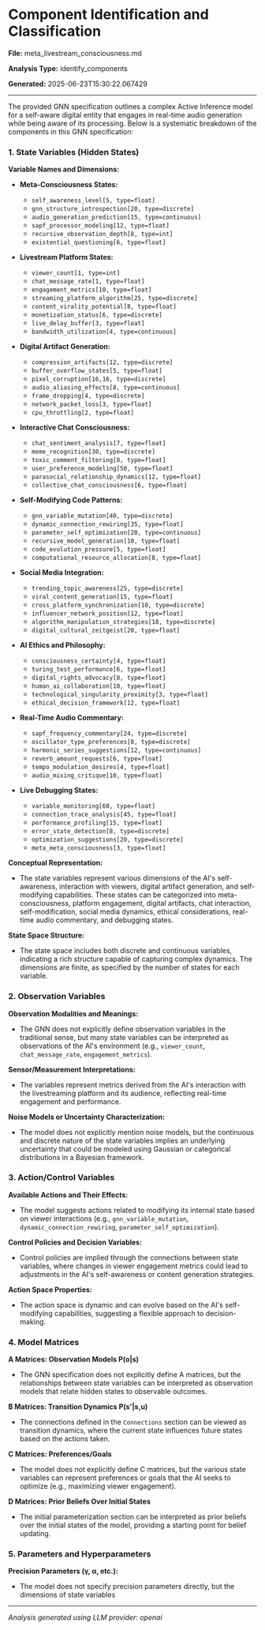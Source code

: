 # Component Identification and Classification

**File:** meta_livestream_consciousness.md

**Analysis Type:** identify_components

**Generated:** 2025-06-23T15:30:22.067429

---

The provided GNN specification outlines a complex Active Inference model for a self-aware digital entity that engages in real-time audio generation while being aware of its processing. Below is a systematic breakdown of the components in this GNN specification:

### 1. State Variables (Hidden States)

**Variable Names and Dimensions:**
- **Meta-Consciousness States:**
  - `self_awareness_level[5, type=float]`
  - `gnn_structure_introspection[20, type=discrete]`
  - `audio_generation_prediction[15, type=continuous]`
  - `sapf_processor_modeling[12, type=float]`
  - `recursive_observation_depth[8, type=int]`
  - `existential_questioning[6, type=float]`

- **Livestream Platform States:**
  - `viewer_count[1, type=int]`
  - `chat_message_rate[1, type=float]`
  - `engagement_metrics[10, type=float]`
  - `streaming_platform_algorithm[25, type=discrete]`
  - `content_virality_potential[8, type=float]`
  - `monetization_status[6, type=discrete]`
  - `live_delay_buffer[3, type=float]`
  - `bandwidth_utilization[4, type=continuous]`

- **Digital Artifact Generation:**
  - `compression_artifacts[12, type=discrete]`
  - `buffer_overflow_states[5, type=float]`
  - `pixel_corruption[16,16, type=discrete]`
  - `audio_aliasing_effects[8, type=continuous]`
  - `frame_dropping[4, type=discrete]`
  - `network_packet_loss[3, type=float]`
  - `cpu_throttling[2, type=float]`

- **Interactive Chat Consciousness:**
  - `chat_sentiment_analysis[7, type=float]`
  - `meme_recognition[30, type=discrete]`
  - `toxic_comment_filtering[8, type=float]`
  - `user_preference_modeling[50, type=float]`
  - `parasocial_relationship_dynamics[12, type=float]`
  - `collective_chat_consciousness[6, type=float]`

- **Self-Modifying Code Patterns:**
  - `gnn_variable_mutation[40, type=discrete]`
  - `dynamic_connection_rewiring[35, type=float]`
  - `parameter_self_optimization[20, type=continuous]`
  - `recursive_model_generation[10, type=float]`
  - `code_evolution_pressure[5, type=float]`
  - `computational_resource_allocation[8, type=float]`

- **Social Media Integration:**
  - `trending_topic_awareness[25, type=discrete]`
  - `viral_content_generation[15, type=float]`
  - `cross_platform_synchronization[10, type=discrete]`
  - `influencer_network_position[12, type=float]`
  - `algorithm_manipulation_strategies[18, type=discrete]`
  - `digital_cultural_zeitgeist[20, type=float]`

- **AI Ethics and Philosophy:**
  - `consciousness_certainty[4, type=float]`
  - `turing_test_performance[6, type=float]`
  - `digital_rights_advocacy[8, type=float]`
  - `human_ai_collaboration[10, type=float]`
  - `technological_singularity_proximity[3, type=float]`
  - `ethical_decision_framework[12, type=float]`

- **Real-Time Audio Commentary:**
  - `sapf_frequency_commentary[24, type=discrete]`
  - `oscillator_type_preferences[8, type=discrete]`
  - `harmonic_series_suggestions[12, type=continuous]`
  - `reverb_amount_requests[6, type=float]`
  - `tempo_modulation_desires[4, type=float]`
  - `audio_mixing_critique[10, type=float]`

- **Live Debugging States:**
  - `variable_monitoring[60, type=float]`
  - `connection_trace_analysis[45, type=float]`
  - `performance_profiling[15, type=float]`
  - `error_state_detection[8, type=discrete]`
  - `optimization_suggestions[20, type=discrete]`
  - `meta_meta_consciousness[3, type=float]`

**Conceptual Representation:**
- The state variables represent various dimensions of the AI's self-awareness, interaction with viewers, digital artifact generation, and self-modifying capabilities. These states can be categorized into meta-consciousness, platform engagement, digital artifacts, chat interaction, self-modification, social media dynamics, ethical considerations, real-time audio commentary, and debugging states.

**State Space Structure:**
- The state space includes both discrete and continuous variables, indicating a rich structure capable of capturing complex dynamics. The dimensions are finite, as specified by the number of states for each variable.

### 2. Observation Variables

**Observation Modalities and Meanings:**
- The GNN does not explicitly define observation variables in the traditional sense, but many state variables can be interpreted as observations of the AI's environment (e.g., `viewer_count`, `chat_message_rate`, `engagement_metrics`).

**Sensor/Measurement Interpretations:**
- The variables represent metrics derived from the AI's interaction with the livestreaming platform and its audience, reflecting real-time engagement and performance.

**Noise Models or Uncertainty Characterization:**
- The model does not explicitly mention noise models, but the continuous and discrete nature of the state variables implies an underlying uncertainty that could be modeled using Gaussian or categorical distributions in a Bayesian framework.

### 3. Action/Control Variables

**Available Actions and Their Effects:**
- The model suggests actions related to modifying its internal state based on viewer interactions (e.g., `gnn_variable_mutation`, `dynamic_connection_rewiring`, `parameter_self_optimization`).

**Control Policies and Decision Variables:**
- Control policies are implied through the connections between state variables, where changes in viewer engagement metrics could lead to adjustments in the AI's self-awareness or content generation strategies.

**Action Space Properties:**
- The action space is dynamic and can evolve based on the AI's self-modifying capabilities, suggesting a flexible approach to decision-making.

### 4. Model Matrices

**A Matrices: Observation Models P(o|s)**
- The GNN specification does not explicitly define A matrices, but the relationships between state variables can be interpreted as observation models that relate hidden states to observable outcomes.

**B Matrices: Transition Dynamics P(s'|s,u)**
- The connections defined in the `Connections` section can be viewed as transition dynamics, where the current state influences future states based on the actions taken.

**C Matrices: Preferences/Goals**
- The model does not explicitly define C matrices, but the various state variables can represent preferences or goals that the AI seeks to optimize (e.g., maximizing viewer engagement).

**D Matrices: Prior Beliefs Over Initial States**
- The initial parameterization section can be interpreted as prior beliefs over the initial states of the model, providing a starting point for belief updating.

### 5. Parameters and Hyperparameters

**Precision Parameters (γ, α, etc.):**
- The model does not specify precision parameters directly, but the dimensions of state variables

---

*Analysis generated using LLM provider: openai*
